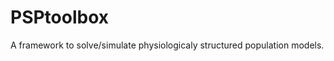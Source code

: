 PSPtoolbox
============
A framework to solve/simulate physiologicaly structured population models.


